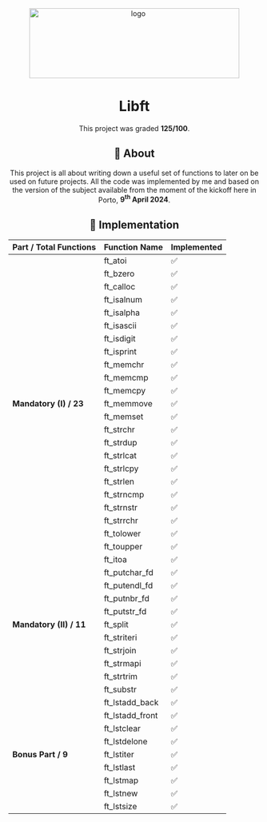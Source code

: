 <div align='center'>

<img src=https://www.42network.org/wp-content/uploads/2022/01/42-Porto-420x140.jpg alt="logo" width="420" height="140" />

# **Libft**
This project was graded <strong>125/100</strong>.

## 📒 **About**
This project is all about writing down a useful set of functions to later on be used on future projects. All the code was implemented by me and based on the version of the subject available from the moment of the kickoff here in Porto, <strong>9<sup>th</sup> April 2024</strong>.

## 🔧 **Implementation**
<table>
	<thead>
		<tr>
			<th>Part / Total Functions</th>
			<th>Function Name</th>
			<th>Implemented</th>
		</tr>
	</thead>
	<tbody>
		<tr>
			<td rowspan=23><strong>Mandatory (I) / 23</strong></td>
			<td>ft_atoi</td>
			<td>✅</td>
		</tr>
		<tr>
			<td>ft_bzero</td>
			<td>✅</td>
		</tr>
		<tr>
			<td>ft_calloc</td>
			<td>✅</td>
		</tr>
		<tr>
			<td>ft_isalnum</td>
			<td>✅</td>
		</tr>
		<tr>
			<td>ft_isalpha</td>
			<td>✅</td>
		</tr>
		<tr>
			<td>ft_isascii</td>
			<td>✅</td>
		</tr>
		<tr>
			<td>ft_isdigit</td>
			<td>✅</td>
		</tr>
		<tr>
			<td>ft_isprint</td>
			<td>✅</td>
		</tr>
		<tr>
			<td>ft_memchr</td>
			<td>✅</td>
		</tr>
		<tr>
			<td>ft_memcmp</td>
			<td>✅</td>
		</tr>
		<tr>
			<td>ft_memcpy</td>
			<td>✅</td>
		</tr>
		<tr>
			<td>ft_memmove</td>
			<td>✅</td>
		</tr>
		<tr>
			<td>ft_memset</td>
			<td>✅</td>
		</tr>
		<tr>
			<td>ft_strchr</td>
			<td>✅</td>
		</tr>
		<tr>
			<td>ft_strdup</td>
			<td>✅</td>
		</tr>
		<tr>
			<td>ft_strlcat</td>
			<td>✅</td>
		</tr>
		<tr>
			<td>ft_strlcpy</td>
			<td>✅</td>
		</tr>
		<tr>
			<td>ft_strlen</td>
			<td>✅</td>
		</tr>
		<tr>
			<td>ft_strncmp</td>
			<td>✅</td>
		</tr>
		<tr>
			<td>ft_strnstr</td>
			<td>✅</td>
		</tr>
		<tr>
			<td>ft_strrchr</td>
			<td>✅</td>
		</tr>
		<tr>
			<td>ft_tolower</td>
			<td>✅</td>
		</tr>
		<tr>
			<td>ft_toupper</td>
			<td>✅</td>
		</tr>
		<tr>
			<td rowspan=11><strong>Mandatory (II) / 11</strong></td>
			<td>ft_itoa</td>
			<td>✅</td>
		</tr>
		<tr>
			<td>ft_putchar_fd</td>
			<td>✅</td>
		</tr>
		<tr>
			<td>ft_putendl_fd</td>
			<td>✅</td>
		</tr>
		<tr>
			<td>ft_putnbr_fd</td>
			<td>✅</td>
		</tr>
		<tr>
			<td>ft_putstr_fd</td>
			<td>✅</td>
		</tr>
		<tr>
			<td>ft_split</td>
			<td>✅</td>
		</tr>
		<tr>
			<td>ft_striteri</td>
			<td>✅</td>
		</tr>
		<tr>
			<td>ft_strjoin</td>
			<td>✅</td>
		</tr>
		<tr>
			<td>ft_strmapi</td>
			<td>✅</td>
		</tr>
		<tr>
			<td>ft_strtrim</td>
			<td>✅</td>
		</tr>
		<tr>
			<td>ft_substr</td>
			<td>✅</td>
		</tr>
		<tr>
			<td rowspan=9><strong>Bonus Part / 9</strong></td>
			<td>ft_lstadd_back</td>
			<td>✅</td>
		</tr>
		<tr>
			<td>ft_lstadd_front</td>
			<td>✅</td>
		</tr>
		<tr>
			<td>ft_lstclear</td>
			<td>✅</td>
		</tr>
		<tr>
			<td>ft_lstdelone</td>
			<td>✅</td>
		</tr>
		<tr>
			<td>ft_lstiter</td>
			<td>✅</td>
		</tr>
		<tr>
			<td>ft_lstlast</td>
			<td>✅</td>
		</tr>
		<tr>
			<td>ft_lstmap</td>
			<td>✅</td>
		</tr>
		<tr>
			<td>ft_lstnew</td>
			<td>✅</td>
		</tr>
		<tr>
			<td>ft_lstsize</td>
			<td>✅</td>
		</tr>
	</tbody>
</table>

